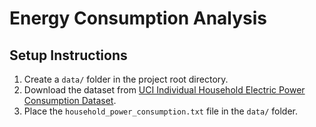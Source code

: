 # Energy Consumption Analysis

## Setup Instructions
1. Create a `data/` folder in the project root directory.
2. Download the dataset from [UCI Individual Household Electric Power Consumption Dataset](https://archive.ics.uci.edu/ml/datasets/Individual+household+electric+power+consumption).
3. Place the `household_power_consumption.txt` file in the `data/` folder.